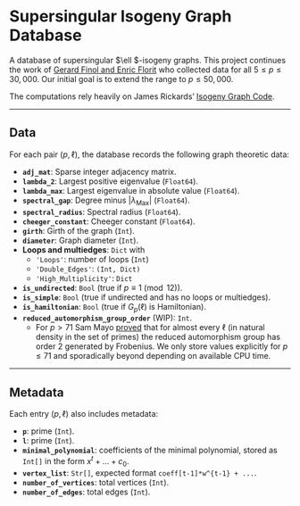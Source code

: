 # Supersingular Isogeny Graph Database

A database of supersingular $\ell $-isogeny graphs. This project continues the work of [Gerard Finol and Enric Florit](https://isogenies.enricflorit.com/) who collected data for all $5 \leq p \leq 30{,}000$. Our initial goal is to extend the range to $p \leq 50{,}000$.

The computations rely heavily on James Rickards’ [Isogeny Graph Code](https://github.com/JamesRickards-Canada/Isogeny).

---

## Data

For each pair $(p,\ell)$, the database records the following graph theoretic data:

- **`adj_mat`**: Sparse integer adjacency matrix.  
- **`lambda_2`**: Largest positive eigenvalue (`Float64`).  
- **`lambda_max`**: Largest eigenvalue in absolute value (`Float64`).  
- **`spectral_gap`**: Degree minus $|\lambda_{\text{Max}}|$ (`Float64`).  
- **`spectral_radius`**: Spectral radius (`Float64`).  
- **`cheeger_constant`**: Cheeger constant (`Float64`).  
- **`girth`**: Girth of the graph (`Int`).  
- **`diameter`**: Graph diameter (`Int`).  
- **Loops and multiedges**: `Dict` with  
  - `'Loops'`: number of loops (`Int`)  
  - `'Double_Edges'`: `(Int, Dict)`  
  - `'High_Multiplicity'`: `Dict`  
- **`is_undirected`**: `Bool` (true if $p \equiv 1 \pmod{12}$).  
- **`is_simple`**: `Bool` (true if undirected and has no loops or multiedges).  
- **`is_hamiltonian`**: `Bool` (true if $G_p(\ell)$ is Hamiltonian).  
- **`reduced_automorphism_group_order`** (WIP): `Int`.  
  - For $p > 71$ Sam Mayo [proved](https://arxiv.org/abs/2305.08158) that for almost every $\ell$ (in natural density in the set of primes) the reduced automorphism group has order 2 generated by Frobenius. We only store values explicitly for $p \leq 71$ and sporadically beyond depending on available CPU time.

---

## Metadata

Each entry $(p,\ell)$ also includes metadata:

- **`p`**: prime (`Int`).  
- **`l`**: prime (`Int`).  
- **`minimal_polynomial`**: coefficients of the minimal polynomial, stored as `Int[]` in the form $x^t + \dots + c_0$.  
- **`vertex_list`**: `Str[]`, expected format `coeff[t-1]*w^{t-1} + ...`.  
- **`number_of_vertices`**: total vertices (`Int`).  
- **`number_of_edges`**: total edges (`Int`).  
